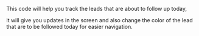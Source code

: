 This code will help you track the leads that are about to follow up today, 

it will give you updates in the screen and also change the color of the lead that are to be followed today for easier navigation. 
